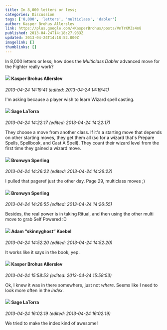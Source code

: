 ```yaml
---
title: In 8,000 letters or less;
categories: Discussion
tags: ['8,000', 'letters', 'multiclass', 'dabler']
author: Kasper Brohus Allerslev
link: https://plus.google.com/+KasperBrohus/posts/VnTrKMZs4n8
published: 2013-04-24T14:18:27.933Z
updated: 2013-04-24T14:18:52.000Z
imagelink: []
thumblinks: []
---
```


In 8,000 letters or less; how does the <i>Multiclass Dabler</i> advanced move for the Fighter really work?
<div id='comment z13uxv5yqsyldj2xg04ccboiarzdtj14dhs'>
  <h4><img src='{{site.baseurl}}//images/avatars/110937611143261107555_photo.jpg'> Kasper Brohus Allerslev</h4>
      <p><cite>2013-04-24 14:19:41 (edited: 2013-04-24 14:19:41)</cite></p>
        <p>I&#39;m asking because a player wish to learn Wizard spell casting.</p>
</div>
        

<div id='comment z13uxv5yqsyldj2xg04ccboiarzdtj14dhs'>
  <h4><img src='{{site.baseurl}}//images/avatars/117415966179711277938_photo.jpg'> Sage LaTorra</h4>
      <p><cite>2013-04-24 14:22:17 (edited: 2013-04-24 14:22:17)</cite></p>
        <p>They choose a move from another class. If it&#39;s a starting move that depends on other starting moves, they get them all (so for a wizard that&#39;s Prepare Spells, Spellbook, and Cast A Spell). They count their wizard level from the first time they gained a wizard move.</p>
</div>
        

<div id='comment z13uxv5yqsyldj2xg04ccboiarzdtj14dhs'>
  <h4><img src='{{site.baseurl}}//images/avatars/116014356362508115157_photo.jpg'> Bronwyn Sperling</h4>
      <p><cite>2013-04-24 14:26:22 (edited: 2013-04-24 14:26:22)</cite></p>
        <p>I pulled that pageref just the other day. Page 29, multiclass moves ;)</p>
</div>
        

<div id='comment z13uxv5yqsyldj2xg04ccboiarzdtj14dhs'>
  <h4><img src='{{site.baseurl}}//images/avatars/116014356362508115157_photo.jpg'> Bronwyn Sperling</h4>
      <p><cite>2013-04-24 14:26:55 (edited: 2013-04-24 14:26:55)</cite></p>
        <p>Besides, the real power is in taking Ritual, and then using the other multi move to grab Self Powered :D</p>
</div>
        

<div id='comment z13uxv5yqsyldj2xg04ccboiarzdtj14dhs'>
  <h4><img src='{{site.baseurl}}//images/avatars/112484087750169360510_photo.jpg'> Adam “skinnyghost” Koebel</h4>
      <p><cite>2013-04-24 14:52:20 (edited: 2013-04-24 14:52:20)</cite></p>
        <p>It works like it says in the book, yep.</p>
</div>
        

<div id='comment z13uxv5yqsyldj2xg04ccboiarzdtj14dhs'>
  <h4><img src='{{site.baseurl}}//images/avatars/110937611143261107555_photo.jpg'> Kasper Brohus Allerslev</h4>
      <p><cite>2013-04-24 15:58:53 (edited: 2013-04-24 15:58:53)</cite></p>
        <p>Ok, I knew it was in there somewhere, just not <i>where</i>. Seems like I need to look more often in the <i>index</i>.</p>
</div>
        

<div id='comment z13uxv5yqsyldj2xg04ccboiarzdtj14dhs'>
  <h4><img src='{{site.baseurl}}//images/avatars/117415966179711277938_photo.jpg'> Sage LaTorra</h4>
      <p><cite>2013-04-24 16:02:19 (edited: 2013-04-24 16:02:19)</cite></p>
        <p>We tried to make the index kind of awesome!</p>
</div>
        